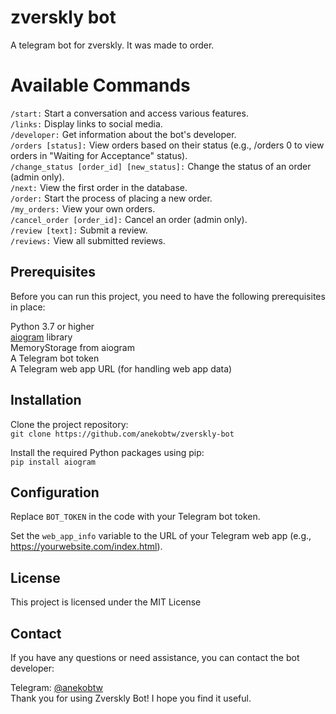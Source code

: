 # zverskly bot
 A telegram bot for zverskly. It was made to order.

# Available Commands
`/start:` Start a conversation and access various features.\
`/links:` Display links to social media.\
`/developer:` Get information about the bot's developer.\
`/orders [status]:` View orders based on their status (e.g., /orders 0 to view orders in "Waiting for Acceptance" status).\
`/change_status [order_id] [new_status]:` Change the status of an order (admin only).\
`/next:` View the first order in the database.\
`/order:` Start the process of placing a new order.\
`/my_orders:` View your own orders.\
`/cancel_order [order_id]:` Cancel an order (admin only).\
`/review [text]:` Submit a review.\
`/reviews:` View all submitted reviews.

## Prerequisites
Before you can run this project, you need to have the following prerequisites in place:

Python 3.7 or higher\
[aiogram](https://github.com/aiogram/aiogram) library\
MemoryStorage from aiogram\
A Telegram bot token\
A Telegram web app URL (for handling web app data)

## Installation
Clone the project repository:\
`git clone https://github.com/anekobtw/zverskly-bot`

Install the required Python packages using pip:\
`pip install aiogram`

## Configuration
Replace `BOT_TOKEN` in the code with your Telegram bot token.

Set the `web_app_info` variable to the URL of your Telegram web app (e.g., https://yourwebsite.com/index.html).

## License
This project is licensed under the MIT License

## Contact
If you have any questions or need assistance, you can contact the bot developer:

Telegram: [@anekobtw](https://t.me/anekobtw)\
Thank you for using Zverskly Bot! I hope you find it useful.
